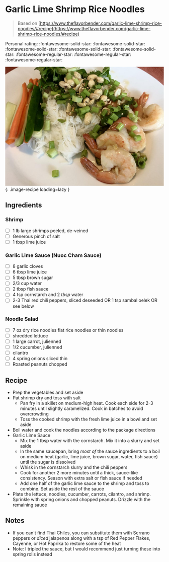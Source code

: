 # Garlic Lime Shrimp Rice Noodles

> Based on [https://www.theflavorbender.com/garlic-lime-shrimp-rice-noodles/#recipe](https://www.theflavorbender.com/garlic-lime-shrimp-rice-noodles/#recipe)

<!-- {cts} rating=2; (User can specify rating on scale of 1-5) -->

Personal rating: :fontawesome-solid-star: :fontawesome-solid-star: :fontawesome-solid-star: :fontawesome-solid-star: :fontawesome-solid-star: :fontawesome-regular-star: :fontawesome-regular-star: :fontawesome-regular-star:

<!-- {cte} -->

<!-- {cts} name_image=garlic_lime_shrimp_rice_noodles.jpeg; (User can specify image name) -->

![garlic_lime_shrimp_rice_noodles.jpeg](./garlic_lime_shrimp_rice_noodles.jpeg){: .image-recipe loading=lazy }

<!-- {cte} -->

## Ingredients

### Shrimp

- [ ] 1 lb large shrimps peeled, de-veined
- [ ] Generous pinch of salt
- [ ] 1 tbsp lime juice

### Garlic Lime Sauce (Nuoc Cham Sauce)

- [ ] 8 garlic cloves
- [ ] 6 tbsp lime juice
- [ ] 5 tbsp brown sugar
- [ ] 2/3 cup water
- [ ] 2 tbsp fish sauce
- [ ] 4 tsp cornstarch and 2 *tbsp* water
- [ ] 2-3 Thai red chili peppers, sliced deseeded OR 1 tsp sambal oelek OR see below

### Noodle Salad

- [ ] 7 oz dry rice noodles flat rice noodles or thin noodles
- [ ] shredded lettuce
- [ ] 1 large carrot, julienned
- [ ] 1/2 cucumber, julienned
- [ ] cilantro
- [ ] 4 spring onions sliced thin
- [ ] Roasted peanuts chopped

## Recipe

- Prep the vegetables and set aside
- Pat shrimp dry and toss with salt
    - Pan fry in a skillet on medium-high heat. Cook each side for 2-3 minutes until slightly caramelized. Cook in batches to avoid overcrowding
    - Toss the cooked shrimp with the fresh lime juice in a bowl and set aside
- Boil water and cook the noodles according to the package directions
- Garlic Lime Sauce
    - Mix the 1 tbsp water with the cornstarch. Mix it into a slurry and set aside
    - In the same saucepan, bring *most of* the sauce ingredients to a boil on medium heat (garlic, lime juice, brown sugar, water, fish sauce) until the sugar is dissolved
    - Whisk in the cornstarch slurry and the chili peppers
    - Cook for another 2 more minutes until a thick, sauce-like consistency. Season with extra salt or fish sauce if needed
    - Add one half of the garlic lime sauce to the shrimp and toss to combine. Set aside the rest of the sauce
- Plate the lettuce, noodles, cucumber, carrots, cilantro, and shrimp. Sprinkle with spring onions and chopped peanuts. Drizzle with the remaining sauce

## Notes

- If you can't find Thai Chiles, you can substitute them with Serrano peppers or *diced* jalapenos along with a tsp of Red Pepper Flakes, Cayenne, or Hot Paprika to restore some of the heat
- Note: I tripled the sauce, but I would recommend just turning these into spring rolls instead
